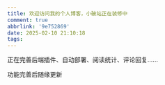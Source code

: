 ```yaml
---
title: 欢迎访问我的个人博客，小破站正在装修中
comment: true
abbrlink: '9e752869'
date: 2025-02-10 21:10:18
tags:
---
```


正在完善后端插件、自动部署、阅读统计、评论回复......

功能完善后随缘更新

